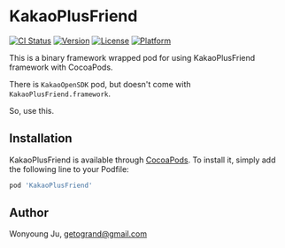 # KakaoPlusFriend

[![CI Status](https://img.shields.io/travis/getogrand/KakaoPlusFriend.svg?style=flat)](https://travis-ci.org/getogrand/KakaoPlusFriend)
[![Version](https://img.shields.io/cocoapods/v/KakaoPlusFriend.svg?style=flat)](https://cocoapods.org/pods/KakaoPlusFriend)
[![License](https://img.shields.io/cocoapods/l/KakaoPlusFriend.svg?style=flat)](https://cocoapods.org/pods/KakaoPlusFriend)
[![Platform](https://img.shields.io/cocoapods/p/KakaoPlusFriend.svg?style=flat)](https://cocoapods.org/pods/KakaoPlusFriend)

This is a binary framework wrapped pod for using KakaoPlusFriend framework with CocoaPods.

There is `KakaoOpenSDK` pod, but doesn't come with `KakaoPlusFriend.framework`.

So, use this.

## Installation

KakaoPlusFriend is available through [CocoaPods](https://cocoapods.org). To install
it, simply add the following line to your Podfile:

```ruby
pod 'KakaoPlusFriend'
```

## Author

Wonyoung Ju, getogrand@gmail.com
